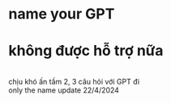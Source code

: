 # name your GPT
# không được hỗ trợ nữa
<br>
chịu khó ấn tầm 2, 3 câu hỏi với GPT đi
<br>
only the name
update 22/4/2024
